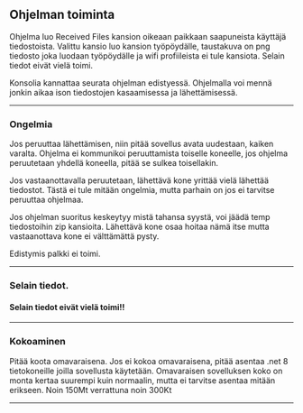 ## Ohjelman toiminta

Ohjelma luo Received Files kansion oikeaan paikkaan saapuneista käyttäjä tiedostoista. Valittu kansio luo kansion työpöydälle, taustakuva on png tiedosto joka luodaan työpöydälle ja wifi profiileista ei tule kansiota. Selain tiedot eivät vielä toimi.

Konsolia kannattaa seurata ohjelman edistyessä. Ohjelmalla voi mennä jonkin aikaa ison tiedostojen kasaamisessa ja lähettämisessä.

---
### Ongelmia

Jos peruuttaa lähettämisen, niin pitää sovellus avata uudestaan, kaiken varalta. Ohjelma ei kommunikoi peruuttamista toiselle koneelle, jos ohjelma peruutetaan yhdellä koneella, pitää se sulkea toisellakin.

Jos vastaanottavalla peruutetaan, lähettävä kone yrittää vielä lähettää tiedostot. Tästä ei tule mitään ongelmia, mutta parhain on jos ei tarvitse peruuttaa ohjelmaa.

Jos ohjelman suoritus keskeytyy mistä tahansa syystä, voi jäädä temp tiedostoihin zip kansioita. Lähettävä kone osaa hoitaa nämä itse mutta vastaanottava kone ei välttämättä pysty.

Edistymis palkki ei toimi.

---
### Selain tiedot.

#### **Selain tiedot eivät vielä toimi!!**

---

### Kokoaminen

Pitää koota omavaraisena. Jos ei kokoa omavaraisena, pitää asentaa .net 8 tietokoneille joilla sovellusta käytetään. Omavaraisen sovelluksen koko on monta kertaa suurempi kuin normaalin, mutta ei tarvitse asentaa mitään erikseen. Noin 150Mt verrattuna noin 300Kt

---
